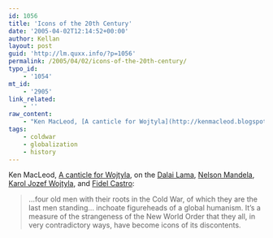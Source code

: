 ```yaml
---
id: 1056
title: 'Icons of the 20th Century'
date: '2005-04-02T12:14:52+00:00'
author: Kellan
layout: post
guid: 'http://lm.quxx.info/?p=1056'
permalink: /2005/04/02/icons-of-the-20th-century/
typo_id:
    - '1054'
mt_id:
    - '2905'
link_related:
    - ''
raw_content:
    - "Ken MacLeod, [A canticle for Wojtyla](http://kenmacleod.blogspot.com/2005_04_01_kenmacleod_archive.html#111244984688908712), on the [Dalai Lama](http://en.wikipedia.org/wiki/Dalai_lama), [Nelson Mandela](http://en.wikipedia.org/wiki/Nelson_Mandela), [Karol Jozef Wojtyla](http://en.wikipedia.org/wiki/Pope_John_Paul_II), and [Fidel Castro](http://en.wikipedia.org/wiki/Fidel_castro):\n\n> ...four old men with their roots in the Cold War, of which they are the last men standing... inchoate figureheads of a global humanism.  It\\'s a measure of the strangeness of the New World Order that they all, in very contradictory ways, have become icons of its discontents."
tags:
    - coldwar
    - globalization
    - history
---
```


Ken MacLeod, [A canticle for Wojtyla](http://kenmacleod.blogspot.com/2005*04*01*kenmacleod*archive.html#111244984688908712), on the [Dalai Lama](http://en.wikipedia.org/wiki/Dalai*lama), [Nelson Mandela](http://en.wikipedia.org/wiki/Nelson*Mandela), [Karol Jozef Wojtyla](http://en.wikipedia.org/wiki/Pope*John*Paul*II), and [Fidel Castro](http://en.wikipedia.org/wiki/Fidel*castro):

> …four old men with their roots in the Cold War, of which they are the last men standing… inchoate figureheads of a global humanism. It’s a measure of the strangeness of the New World Order that they all, in very contradictory ways, have become icons of its discontents.